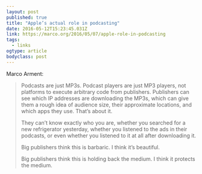 ```yaml
---
layout: post 
published: true 
title: "Apple’s actual role in podcasting" 
date: 2016-05-12T15:23:45.031Z 
link: https://marco.org/2016/05/07/apple-role-in-podcasting 
tags:
  - links
ogtype: article 
bodyclass: post 
---
```


Marco Arment:

> Podcasts are just MP3s. Podcast players are just MP3 players, not platforms to execute arbitrary code from publishers. Publishers can see which IP addresses are downloading the MP3s, which can give them a rough idea of audience size, their approximate locations, and which apps they use. That’s about it.
> 
> They can’t know exactly who you are, whether you searched for a new refrigerator yesterday, whether you listened to the ads in their podcasts, or even whether you listened to it at all after downloading it.
> 
> Big publishers think this is barbaric. I think it’s beautiful.
> 
> Big publishers think this is holding back the medium. I think it protects the medium.
